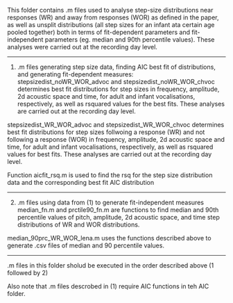 This folder contains .m files used to analyse step-size distributions near responses (WR) and away from responses (WOR) as 
defined in the paper, as well as unsplit distributions (all step sizes for an infant ata certain age pooled together) both 
in terms of fit-dependent parameters and fit-independent parameters (eg. median and 90th percentile values). These analyses 
were carried out at the recording day level.

--------------------------------------------------

1) .m files generating step size data, finding AIC best fit of distributions, and generating fit-dependent measures:
stepsizedist_noWR_WOR_advoc and stepsizedist_noWR_WOR_chvoc determines best fit distributions for step sizes in frequency, 
amplitude, 2d acoustic space and time, for adult and infant vocalisations, respectively, as well as rsquared values for the 
best fits. These analyses are carried out at the recording day level.

stepsizedist_WR_WOR_advoc and stepsizedist_WR_WOR_chvoc determines best fit distributions for step sizes follwoing a response 
(WR) and not following a response (WOR) in frequency, amplitude, 2d acoustic space and time, for adult and infant 
vocalisations, respectively, as well as rsquared values for best fits. These analyses are carried out at the recording day 
level.

Function aicfit_rsq.m is used to find the rsq for the step size distribution data and the corresponding best fit AIC 
distribution

--------------------------------------------------

2) .m files using data from (1) to generate fit-independent measures
median_fn.m and prctile90_fn.m are functions to find median and 90th percentile values of pitch, amplitude, 2d acoustic space, 
and time step distributions of WR and WOR distributions.

median_90prc_WR_WOR_lena.m uses the functions described above to generate .csv files of median and 90 percentile values.

--------------------------------------------------
.m files in this folder sholud be executed in the order described above (1 followed by 2)

Also note that .m files descrobed in (1) require AIC functions in teh AIC folder.

